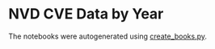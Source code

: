 # NVD CVE Data by Year

The notebooks were autogenerated using [create_books.py](create_books.py).

```{tableofcontents}
```
